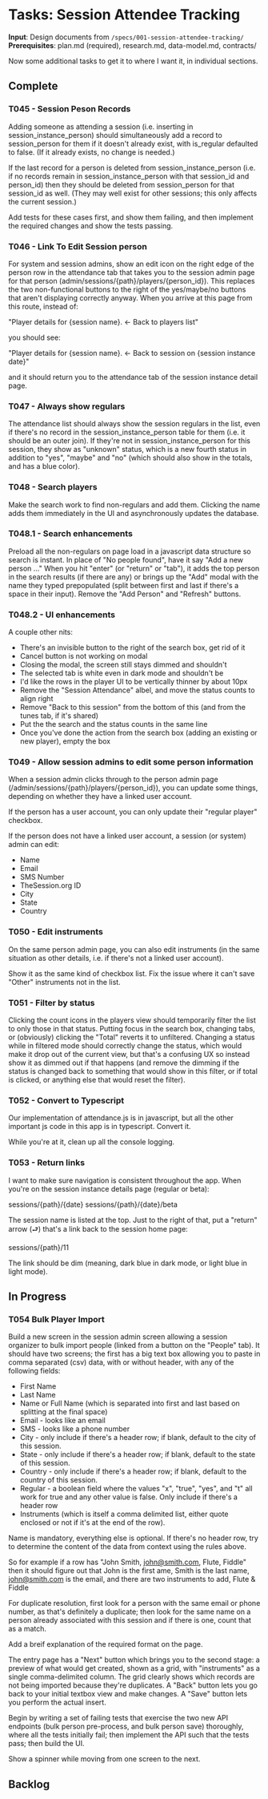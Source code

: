 # Tasks: Session Attendee Tracking

**Input**: Design documents from `/specs/001-session-attendee-tracking/`
**Prerequisites**: plan.md (required), research.md, data-model.md, contracts/

Now some additional tasks to get it to where I want it, in individual sections.

## Complete

### T045 - Session Peson Records

Adding someone as attending a session (i.e. inserting in session_instance_person) should simultaneously add a record to session_person for them if it doesn't already exist, with is_regular defaulted to false. (If it already exists, no change is needed.)

If the last record for a person is deleted from session_instance_person (i.e. if no records remain in session_instance_person with that session_id and person_id) then they should be deleted from session_person for that session_id as well. (They may well exist for other sessions; this only affects the current session.)

Add tests for these cases first, and show them failing, and then implement the required changes and show the tests passing.

### T046 - Link To Edit Session person

For system and session admins, show an edit icon on the right edge of the person row in the attendance tab that takes you to the session admin page for that person (admin/sessions/{path}/players/{person_id}). This replaces the two non-functional buttons to the right of the yes/maybe/no buttons that aren't displaying correctly anyway. When you arrive at this page from this route, instead of:

"Player details for {session name}. ← Back to players list"

you should see:

"Player details for {session name}. ← Back to session on {session instance date}"

and it should return you to the attendance tab of the session instance detail page. 

### T047 - Always show regulars

The attendance list should always show the session regulars in the list, even if there's no record in the session_instance_person table for them (i.e. it should be an outer join). If they're not in session_instance_person for this session, they show as "unknown" status, which is a new fourth status in addition to "yes", "maybe" and "no" (which should also show in the totals, and has a blue color).

### T048 - Search players

Make the search work to find non-regulars and add them. Clicking the name adds them immediately in the UI and asynchronously updates the database.


### T048.1 - Search enhancements

Preload all the non-regulars on page load in a javascript data structure so search is instant.
In place of "No people found", have it say "Add a new person ..."
When you hit "enter" (or "return" or "tab"), it adds the top person in the search results (if there are any) or brings up the "Add" modal with the name they typed prepopulated (split between first and last if there's a space in their input).
Remove the "Add Person" and "Refresh" buttons.

### T048.2 - UI enhancements

A couple other nits:

- There's an invisible button to the right of the search box, get rid of it
- Cancel button is not working on modal
- Closing the modal, the screen still stays dimmed and shouldn't
- The selected tab is white even in dark mode and shouldn't be
- I'd like the rows in the player UI to be vertically thinner by about 10px
- Remove the "Session Attendance" albel, and move the status counts to align right
- Remove "Back to this session" from the bottom of this (and from the tunes tab, if it's shared)
- Put the the search and the status counts in the same line
- Once you've done the action from the search box (adding an existing or new player), empty the box


### T049 - Allow session admins to edit some person information

When a session admin clicks through to the person admin page (/admin/sessions/{path}/players/{person_id}), you can update some things, depending on whether they have a linked user account.

If the person has a user account, you can only update their "regular player" checkbox.

If the person does not have a linked user account, a session (or system) admin can edit:
- Name
- Email
- SMS Number
- TheSession.org ID
- City
- State
- Country


### T050 - Edit instruments

On the same person admin page, you can also edit instruments (in the same situation as other details, i.e. if there's not a linked user account).

Show it as the same kind of checkbox list. Fix the issue where it can't save "Other" instruments not in the list.


### T051 - Filter by status

Clicking the count icons in the players view should temporarily filter the list to only those in that status. Putting focus in the search box, changing tabs, or (obviously) clicking the "Total" reverts it to unfiltered. Changing a status while in filtered mode should correctly change the status, which would make it drop out of the current view, but that's a confusing UX so instead show it as dimmed out if that happens (and remove the dimming if the status is changed back to something that would show in this filter, or if total is clicked, or anything else that would reset the filter).

### T052 - Convert to Typescript

Our implementation of attendance.js is in javascript, but all the other important js code in this app is in typescript. Convert it.

While you're at it, clean up all the console logging.

### T053 - Return links

I want to make sure navigation is consistent throughout the app. When you're on the session instance details page (regular or beta):

sessions/{path}/{date}
sessions/{path}/{date}/beta

The session name is listed at the top. Just to the right of that, put a "return" arrow (⮐) that's a link back to the session home page:

sessions/{path}/11

The link should be dim (meaning, dark blue in dark mode, or light blue in light mode).

## In Progress

### T054 Bulk Player Import

Build a new screen in the session admin screen allowing a session organizer to bulk import people (linked from a button on the "People" tab). It should have two screens; the first has a big text box  allowing you to paste in comma separated (csv) data, with or without header, with any of the following fields:
- First Name
- Last Name
- Name or Full Name (which is separated into first and last based on splitting at the final space)
- Email - looks like an email
- SMS - looks like a phone number
- City - only include if there's a header row; if blank, default to the city of this session.
- State - only include if there's a header row; if blank, default to the state of this session.
- Country - only include if there's a header row; if blank, default to the country of this session.
- Regular - a boolean field where the values "x", "true", "yes", and "t" all work for true and any other value is false. Only include if there's a header row
- Instruments (which is itself a comma delimited list, either quote enclosed or not if it's at the end of the row).

Name is mandatory, everything else is optional. If there's no header row, try to determine the content of the data from context using the rules above.

So for example if a row has "John Smith, john@smith.com, Flute, Fiddle" then it should figure out that John is the first ame, Smith is the last name, john@smith.com is the email, and there are two instruments to add, Flute & Fiddle

For duplicate resolution, first look for a person with the same email or phone number, as that's definitely a duplicate; then look for the same name on a person already associated with this session and if there is one, count that as a match.

Add a breif explanation of the required format on the page.

The entry page has a "Next" button which brings you to the second stage: a preview of what would get created, shown as a grid, with "instruments" as a single comma-delimited column. The grid clearly shows which records are not being imported because they're duplicates. A "Back" button lets you go back to your initial textbox view and make changes. A "Save" button lets you perform the actual insert.

Begin by writing a set of failing tests that exercise the two new API endpoints (bulk person pre-process, and bulk person save) thoroughly, where all the tests initially fail; then implement the API such that the tests pass; then build the UI.

Show a spinner while moving from one screen to the next.

## Backlog
